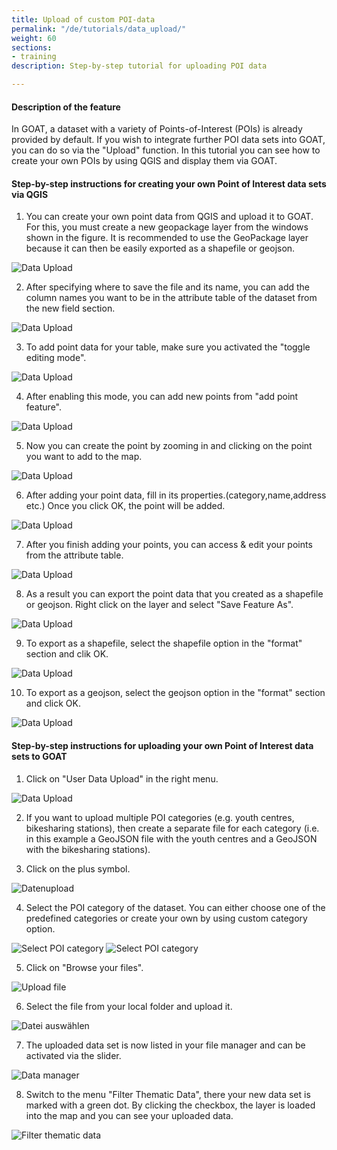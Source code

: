 ```yaml
---
title: Upload of custom POI-data
permalink: "/de/tutorials/data_upload/"
weight: 60
sections:
- training
description: Step-by-step tutorial for uploading POI data

---
```

#### Description of the feature
In GOAT, a dataset with a variety of Points-of-Interest (POIs) is already provided by default. If you wish to integrate further POI data sets into GOAT, you can do so via the "Upload" function. In this tutorial you can see how to create your own POIs by using QGIS and display them via GOAT. 

#### Step-by-step instructions for creating your own Point of Interest data sets via QGIS

1. You can create your own point data from QGIS and upload it to GOAT. For this, you must create a new geopackage layer from the windows shown in the figure. It is recommended to use the GeoPackage layer because it can then be easily exported as a shapefile or geojson.

<img src="\images\tutorials\Data_upload\qgis_data_upload10_en.webp" alt="Data Upload" style="max-height:400px;"/>


2. After specifying where to save the file and its name, you can add the column names you want to be in the attribute table of the dataset from the new field section.

<img src="\images\tutorials\Data_upload\qgis_data_upload2_en.webp" alt="Data Upload" style="max-height:400px;"/>

3. To add point data for your table, make sure you activated the "toggle editing mode". 

<img src="\images\tutorials\Data_upload\qgis_data_upload3_en.webp" alt="Data Upload" style="max-height:400px;"/>

4. After enabling this mode, you can add new points from "add point feature".

<img src="\images\tutorials\Data_upload\qgis_data_upload4_en.webp" alt="Data Upload" style="max-height:400px;"/>

5. Now you can create the point by zooming in and clicking on the point you want to add to the map.

<img src="\images\tutorials\Data_upload\qgis_data_upload6_en.webp" alt="Data Upload" style="max-height:400px;"/>

6. After adding your point data, fill in its properties.(category,name,address etc.) Once you click OK, the point will be added.

<img src="\images\tutorials\Data_upload\qgis_data_upload5_en.webp" alt="Data Upload" style="max-height:400px;"/>

7. After you finish adding your points, you can access & edit your points from the attribute table.

<img src="\images\tutorials\Data_upload\qgis_data_upload7_en.webp" alt="Data Upload" style="max-height:400px;"/>

8. As a result you can export the point data that you created as a shapefile or geojson. Right click on the layer and select "Save Feature As". 

<img src="\images\tutorials\Data_upload\qgis_data_upload8_en.webp" alt="Data Upload" style="max-height:400px;"/>

9. To export as a shapefile, select the shapefile option in the "format" section and clik OK.

<img src="\images\tutorials\Data_upload\qgis_data_upload9_en.webp" alt="Data Upload" style="max-height:400px;"/>

10. To export as a geojson, select the geojson option in the "format" section and click OK.

<img src="\images\tutorials\Data_upload\qgis_data_upload10_en.webp" alt="Data Upload" style="max-height:400px;"/>

#### Step-by-step instructions for uploading your own Point of Interest data sets to GOAT

1. Click on "User Data Upload" in the right menu. 

<img src="/images/tutorials/Data_upload/user-data-upload_en.webp" alt="Data Upload" style="max-height:400px;"/>
   
2. If you want to upload multiple POI categories (e.g. youth centres, bikesharing stations), then create a separate file for each category (i.e. in this example a GeoJSON file with the youth centres and a GeoJSON with the bikesharing stations). 

3. Click on the plus symbol.

<img src="/images/tutorials/Data_upload/plus_en.webp" alt="Datenupload" style="max-height:400px;"/>

4. Select the POI category of the dataset. You can either choose one of the predefined categories or create your own by using custom category option.

<img src="/images/tutorials/Data_upload/poi_category_en.webp" alt="Select POI category" style="max-height:200px;"/>

<img src="/images/tutorials/Data_upload/data_upload1_en.webp" alt="Select POI category" style="max-height:200px;"/>


5. Click on "Browse your files".
   
<img src="/images/tutorials/Data_upload/browse_files_en.webp" alt="Upload file" style="max-height:200px;"/>

6. Select the file from your local folder and upload it. 

<img src="/images/tutorials/Data_upload/select_file.webp" alt="Datei auswählen" style="max-height:300px;"/>

7. The uploaded data set is now listed in your file manager and can be activated via the slider. 

<img src="/images/tutorials/Data_upload/file_manager_en.webp" alt="Data manager" style="max-height:300px;"/>

8. Switch to the menu "Filter Thematic Data", there your new data set is marked with a green dot. By clicking the checkbox, the layer is loaded into the map and you can see your uploaded data. 

<img src="/images/tutorials/Data_upload/thematic_filter_en.webp" alt="Filter thematic data" style="max-height:400px;"/>

[def]: images\docs\about\server_client_arch.webp
